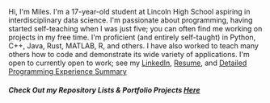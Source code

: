 Hi, I'm Miles. I'm a 17-year-old student at Lincoln High School aspiring in interdisciplinary data science. I'm passionate about programming, having started self-teaching when I was just five; you can often find me working on projects in my free time. I'm proficient (and entirely self-taught) in Python, C++, Java, Rust, MATLAB, R, and others. I have also worked to teach many others how to code and demonstrate its wide variety of applications.
I'm open to currently open to work; see my [LinkedIn](https://www.linkedin.com/in/miles-caprio-4622a326a/), [Resume](https://drive.google.com/file/d/1-1a8K-xPtK0QHhtt0S0A3Afcqt9PutnC/view?usp=sharing), and [Detailed Programming Experience Summary](https://1drv.ms/b/s!AjPTAjzvct4lk8NxrOFBoF-Q7AJbrg?e=yGKlfe)

##### Check Out my Repository Lists & Portfolio Projects **_[Here](https://github.com/milescaprio/?tab=stars)_**
